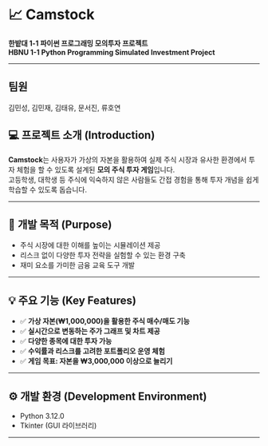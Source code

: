 # 📈 Camstock  
**한밭대 1-1 파이썬 프로그래밍 모의투자 프로젝트**  
**HBNU 1-1 Python Programming Simulated Investment Project**

---

## 팀원 
김민성, 김민재, 김태유, 문서진, 류호연

## 💻 프로젝트 소개 (Introduction)

**Camstock**는 사용자가 가상의 자본을 활용하여 실제 주식 시장과 유사한 환경에서 투자 체험을 할 수 있도록 설계된 **모의 주식 투자 게임**입니다.  
고등학생, 대학생 등 주식에 익숙하지 않은 사람들도 간접 경험을 통해 투자 개념을 쉽게 학습할 수 있도록 돕습니다.

---

## 🎯 개발 목적 (Purpose)

- 주식 시장에 대한 이해를 높이는 시뮬레이션 제공  
- 리스크 없이 다양한 투자 전략을 실험할 수 있는 환경 구축  
- 재미 요소를 가미한 금융 교육 도구 개발

---

## 💡 주요 기능 (Key Features)

- ✅ **가상 자본(₩1,000,000)을 활용한 주식 매수/매도 기능**  
- ✅ **실시간으로 변동하는 주가 그래프 및 차트 제공**  
- ✅ **다양한 종목에 대한 투자 가능**  
- ✅ **수익률과 리스크를 고려한 포트폴리오 운영 체험**  
- ✅ **게임 목표: 자본을 ₩3,000,000 이상으로 늘리기**

---

## ⚙️ 개발 환경 (Development Environment)

- Python 3.12.0  
- Tkinter (GUI 라이브러리)  
---
